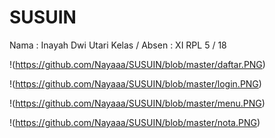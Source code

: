 # SUSUIN

Nama : Inayah Dwi Utari
Kelas / Absen : XI RPL 5 / 18

!<alt text>(https://github.com/Nayaaa/SUSUIN/blob/master/daftar.PNG)

!<alt text>(https://github.com/Nayaaa/SUSUIN/blob/master/login.PNG)

!<alt text>(https://github.com/Nayaaa/SUSUIN/blob/master/menu.PNG)

!<alt text>(https://github.com/Nayaaa/SUSUIN/blob/master/nota.PNG)
